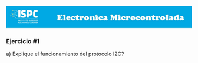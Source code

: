 ![logo](/assets/encabezado.png)

### Ejercicio #1

a) Explique el funcionamiento del protocolo I2C? 
